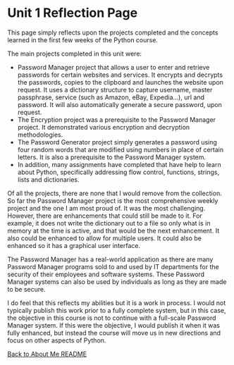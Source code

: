 # Unit 1 Reflection Page

This page simply reflects upon the projects completed and the concepts learned in the first few weeks of the Python course. 

The main projects completed in this unit were:
*	Password Manager project that allows a user to enter and retrieve passwords for certain websites and services. It encrypts and decrypts the passwords, copies to the clipboard and launches the website upon request. It uses a dictionary structure to capture username, master passphrase, service (such as Amazon, eBay, Expedia…), url and password. It will also automatically generate a secure password, upon request.
*	The Encryption project was a prerequisite to the Password Manager project. It demonstrated various encryption and decryption methodologies.
*	The Password Generator project simply generates a password using four random words that are modified using numbers in place of certain letters. It is also a prerequisite to the Password Manager system.
*	In addition, many assignments have completed that have help to learn about Python, specifically addressing flow control, functions, strings, lists and dictionaries.

Of all the projects, there are none that I would remove from the collection. So far the Password Manager project is the most comprehensive weekly project and the one I am most proud of. It was the most challenging. However, there are enhancements that could still be made to it. For example, it does not write the dictionary out to a file so only what is in memory at the time is active, and that would be the next enhancement. It also could be enhanced to allow for multiple users. It could also be enhanced so it has a graphical user interface. 

The Password Manager has a real-world application as there are many Password Manager programs sold to and used by IT departments for the security of their employees and software systems. These Password Manager systems can also be used by individuals as long as they are made to be secure. 

I do feel that this reflects my abilities but it is a work in process. I would not typically publish this work prior to a fully complete system, but in this case, the objective in this course is not to continue with a full-scale Password Manager system. If this were the objective, I would publish it when it was fully enhanced, but instead the course will move us in new directions and focus on other aspects of Python.

[Back to About Me README](README.md) 
